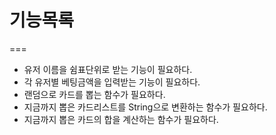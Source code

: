 # 기능목록
===
+ 유저 이름을 쉼표단위로 받는 기능이 필요하다.
+ 각 유저별 베팅금액을 입력받는 기능이 필요하다.
+ 랜덤으로 카드를 뽑는 함수가 필요하다.
+ 지금까지 뽑은 카드리스트를 String으로 변환하는 함수가 필요하다.
+ 지금까지 뽑은 카드의 합을 계산하는 함수가 필요하다.
